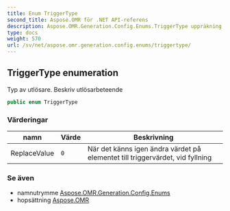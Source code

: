 ```yaml
---
title: Enum TriggerType
second_title: Aspose.OMR för .NET API-referens
description: Aspose.OMR.Generation.Config.Enums.TriggerType uppräkning. Typ av utlösare. Beskriv utlösarbeteende
type: docs
weight: 570
url: /sv/net/aspose.omr.generation.config.enums/triggertype/
---
```

## TriggerType enumeration

Typ av utlösare. Beskriv utlösarbeteende

```csharp
public enum TriggerType
```

### Värderingar

| namn | Värde | Beskrivning |
| --- | --- | --- |
| ReplaceValue | `0` | När det känns igen ändra värdet på elementet till triggervärdet, vid fyllning |

### Se även

* namnutrymme [Aspose.OMR.Generation.Config.Enums](../../aspose.omr.generation.config.enums/)
* hopsättning [Aspose.OMR](../../)



